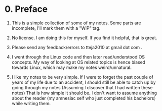 # 0. Preface

1. This is a simple collection of some of my notes. Some parts are incomplete, I'll
   mark them with a ​"WIP"​ tag.

2. No license. I am doing this for myself. If you find it helpful, that is great.
3. Please send any feedback/errors to tteja2010 at gmail dot com .
4. I went through the Linux code and then later read/understood OS concepts. My way of looking at OS related topics is hence biased towards Linux, which may make my notes weird/unnatural.
5. I like my notes to be very simple. If I were to forget the past couple of years of my life due to an accident, I should still be able to catch up by  going through my notes (Assuming I discover that I had written these notes) That is how simple it should be. I don't want to assume anything about the reader (my amnesiac self who just completed his bachelors) while writing them.